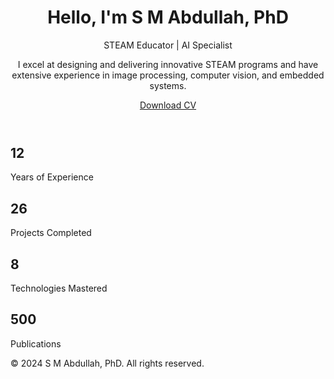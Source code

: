 <html lang="en">
<head>
    <meta charset="UTF-8">
    <meta name="viewport" content="width=device-width, initial-scale=1.0">
    <title>S M Abdullah, PhD</title>
    <link rel="stylesheet" href="styles.css">
</head>
<body>
    <header>
        <div class="container header-content">
            <h1>Hello, I'm <span class="highlight">S M Abdullah, PhD</span></h1>
            <p>STEAM Educator | AI Specialist</p>
            <p>I excel at designing and delivering innovative STEAM programs and have extensive experience in image processing, computer vision, and embedded systems.</p>
            <a href="/Resume_latest.pdf" class="btn">Download CV</a>
        </div>
    </header>
    <section class="stats">
        <div class="container">
            <div class="stat">
                <h2>12</h2>
                <p>Years of Experience</p>
            </div>
            <div class="stat">
                <h2>26</h2>
                <p>Projects Completed</p>
            </div>
            <div class="stat">
                <h2>8</h2>
                <p>Technologies Mastered</p>
            </div>
            <div class="stat">
                <h2>500</h2>
                <p>Publications</p>
            </div>
        </div>
    </section>
    <footer>
        <div class="container">
            <p>&copy; 2024 S M Abdullah, PhD. All rights reserved.</p>
        </div>
    </footer>
</body>
</html>
